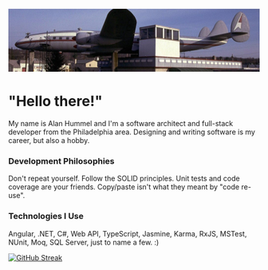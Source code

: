 
[![Header](https://github.com/mylifeandcode/mylifeandcode/blob/main/the-airplane.jpg)](https://github.com/mylifeandcode/mylifeandcode/blob/main/the-airplane.jpg)
# "Hello there!"
My name is Alan Hummel and I'm a software architect and full-stack developer from the Philadelphia area. Designing and writing software is my career, but also a hobby.

### Development Philosophies
Don't repeat yourself. Follow the SOLID principles. Unit tests and code coverage are your friends. Copy/paste isn't what they meant by "code re-use".

### Technologies I Use
Angular, .NET, C#, Web API, TypeScript, Jasmine, Karma, RxJS, MSTest, NUnit, Moq, SQL Server, just to name a few. :)

[![GitHub Streak](https://streak-stats.demolab.com/?user=mylifeandcode)](https://git.io/streak-stats)

<!--
**mylifeandcode/mylifeandcode** is a ✨ _special_ ✨ repository because its `README.md` (this file) appears on your GitHub profile.

Here are some ideas to get you started:

- 🔭 I’m currently working on ...
- 🌱 I’m currently learning ...
- 👯 I’m looking to collaborate on ...
- 🤔 I’m looking for help with ...
- 💬 Ask me about ...
- 📫 How to reach me: ...
- 😄 Pronouns: ...
- ⚡ Fun fact: ...
-->
